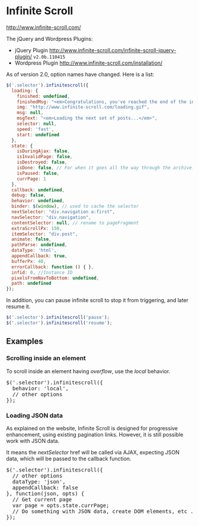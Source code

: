 
# Infinite Scroll

<http://www.infinite-scroll.com/>

The jQuery and Wordpress Plugins:

* jQuery Plugin <http://www.infinite-scroll.com/infinite-scroll-jquery-plugin/> `v2.0b.110415`
* Wordpress Plugin <http://www.infinite-scroll.com/installation/>

As of version 2.0, option names have changed. Here is a list:

```javascript
$('.selector').infinitescroll({
  loading: {
    finished: undefined,
    finishedMsg: "<em>Congratulations, you've reached the end of the internet.</em>",
    img: "http://www.infinite-scroll.com/loading.gif",
    msg: null,
    msgText: "<em>Loading the next set of posts...</em>",
    selector: null,
    speed: 'fast',
    start: undefined
  },
  state: {
    isDuringAjax: false,
    isInvalidPage: false,
    isDestroyed: false,
    isDone: false, // For when it goes all the way through the archive.
    isPaused: false,
    currPage: 1
  },
  callback: undefined,
  debug: false,
  behavior: undefined,
  binder: $(window), // used to cache the selector
  nextSelector: "div.navigation a:first",
  navSelector: "div.navigation",
  contentSelector: null, // rename to pageFragment
  extraScrollPx: 150,
  itemSelector: "div.post",
  animate: false,
  pathParse: undefined,
  dataType: 'html',
  appendCallback: true,
  bufferPx: 40,
  errorCallback: function () { },
  infid: 0, //Instance ID
  pixelsFromNavToBottom: undefined,
  path: undefined
});
```

In addition, you can pause infinite scroll to stop it from triggering, and later resume it.

```javascript
$('.selector').infinitescroll('pause');
$('.selector').infinitescroll('resume');
```

## Examples

### Scrolling inside an element

To scroll inside an element having _overflow_, use the _local_ behavior. 

<pre>
$('.selector').infinitescroll({
  behavior: 'local',
  // other options
});
</pre>

### Loading JSON data

As explained on the website, Infinite Scroll is designed for progressive enhancement, using existing pagination links. However, it is still possible work with JSON data. 

It means the _nextSelector_ href will be called via AJAX, expecting JSON data, which will be passed to the callback function. 

<pre>
$('.selector').infinitescroll({
  // other options
  dataType: 'json',
  appendCallback: false
}, function(json, opts) {
  // Get current page
  var page = opts.state.currPage; 
  // Do something with JSON data, create DOM elements, etc ..
});
</pre>